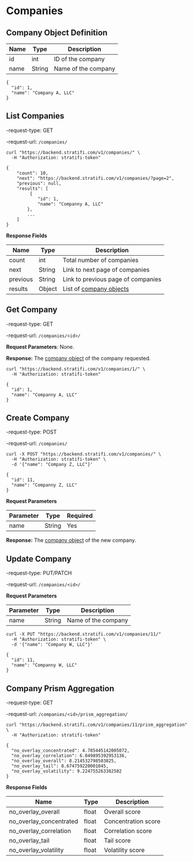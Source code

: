 # Companies

## Company Object Definition

| Name | Type   | Description         |
| ---- | ------ | ------------------- |
| id   | int    | ID of the company   |
| name | String | Name of the company |

```shell
{
  "id": 1,
  "name": "Company A, LLC"
}

```

## List Companies

-request-type: GET

-request-url: `/companies/`

```shell
curl "https://backend.stratifi.com/v1/companies/" \
  -H "Authorization: stratifi-token"

{
    "count": 10,
    "next": "https://backend.stratifi.com/v1/companies/?page=2",
    "previous": null,
    "results": [
         {
            "id": 1,
            "name": "Companny A, LLC"
        },
        ...
    ]
}
```

**Response Fields**

| Name     | Type   | Description                                           |
| -------- | ------ | ----------------------------------------------------- |
| count    | int    | Total number of companies                             |
| next     | String | Link to next page of companies                        |
| previous | String | Link to previous page of companies                    |
| results  | Object | List of [company objects](#company-object-definition) |

## Get Company

-request-type: GET

-request-url: `/companies/<id>/`

**Request Parameters**: None.

**Response:** The [company object](#company-object-definition) of the company requested.

```shell
curl "https://backend.stratifi.com/v1/companies/1/" \
  -H "Authorization: stratifi-token"

{
  "id": 1,
  "name": "Companny A, LLC"
}
```

## Create Company

-request-type: POST

-request-url: `/companies/`

```shell
curl -X POST "https://backend.stratifi.com/v1/companies/" \
  -H "Authorization: stratifi-token" \
  -d '{"name": "Company Z, LLC"}'

{
  "id": 11,
  "name": "Companny Z, LLC"
}
```

**Request Parameters**

| Parameter | Type   | Required |
| --------- | ------ | -------- |
| name      | String | Yes      |

**Response:** The [company object](#company-object-definition) of the new company.

## Update Company

-request-type: PUT/PATCH

-request-url: `/companies/<id>/`

**Request Parameters**

| Parameter | Type   | Description         |
| --------- | ------ | ------------------- |
| name      | String | Name of the company |

```shell
curl -X PUT "https://backend.stratifi.com/v1/companies/11/"
  -H "Authorization: stratifi-token" \
  -d '{"name": "Company W, LLC"}'

{
  "id": 11,
  "name": "Companny W, LLC"
}
```

## Company Prism Aggregation

-request-type: GET

-request-url: `/companies/<id>/prism_aggregation/`

```shell
curl "https://backend.stratifi.com/v1/companies/11/prism_aggregation" \
  -H "Authorization: stratifi-token"

{
  "no_overlay_concentrated": 4.785445142005072,
  "no_overlay_correlation": 6.049895392953136,
  "no_overlay_overall": 8.214532798503825,
  "no_overlay_tail": 8.674759220001045,
  "no_overlay_volatility": 9.224755263382502
}
```

**Response Fields**

| Name                    | Type  | Description         |
| ----------------------- | ----- | ------------------- |
| no_overlay_overall      | float | Overall score       |
| no_overlay_concentrated | float | Concentration score |
| no_overlay_correlation  | float | Correlation score   |
| no_overlay_tail         | float | Tail score          |
| no_overlay_volatility   | float | Volatility score    |
